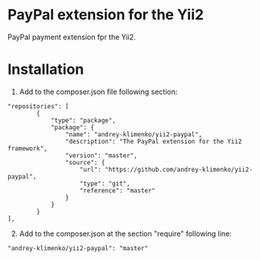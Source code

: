 PayPal extension for the Yii2
===========

PayPal payment extension fpr the Yii2.

Installation
====

1. Add to the composer.json file following section:

```
"repositories": [
        {
            "type": "package",
            "package": {
                "name": "andrey-klimenko/yii2-paypal",
                "description": "The PayPal extension for the Yii2 framework",
                "version": "master",
                "source": {
                    "url": "https://github.com/andrey-klimenko/yii2-paypal",
                    "type": "git",
                    "reference": "master"
                }
            }
        }
],
```

2. Add to the composer.json at the section "require" following line:

```
"andrey-klimenko/yii2-paypal": "master"
```
